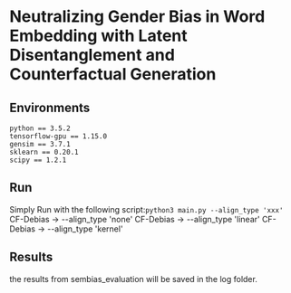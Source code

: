 # Neutralizing Gender Bias in Word Embedding with Latent Disentanglement and Counterfactual Generation

## Environments
```shell script
python == 3.5.2
tensorflow-gpu == 1.15.0
gensim == 3.7.1
sklearn == 0.20.1
scipy == 1.2.1
```
## Run
Simply Run with the following script:```python3 main.py --align_type 'xxx'```
CF-Debias -> --align_type 'none'
CF-Debias -> --align_type 'linear'
CF-Debias -> --align_type 'kernel'

## Results
the results from sembias_evaluation will be saved in the log folder.







